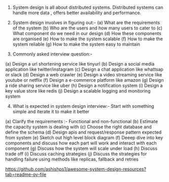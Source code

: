 1. System design is all about distributed systems. Distributed systems can handle more data , offers  better availability and performance.

2. System design involves in figuring out:-
(a) What are the requirements of the system
(b) Who are the users and how many users to cater to
(c) What component do we need in our design
(d) How these components are organised
(e) How to make the system scalable
(f) How to make the system reliable
(g) How to make the system easy to maintain 

3. Commonly asked interview question:-

(a) Design a url shortening service like tinyurl
(b) Design a social media application like twitter/instagram
(c) Design a chat application like whattsap or slack
(d) Design a web crawler
(e) Design a video streaming service like youtube or netflix
(f) Design a e-commerce platform like amazon
(g) Design a ride sharing service like uber
(h) Design a notification system
(i) Design a key value store like redis
(j) Design a scalable logging and monitoring system

4. What is expected in system design interview:-
Start with something simple and iterate it to make it better

(a) Clarify the requirements :- Functional and non-functional
(b) Estimate the capacity system is dealing with
(c) Choose the right database and define the schema
(d) Design apis and request/response pattern expected from system
(e) Sketch out high level block diagram
(f) Deeep dive into key components and discuss how each part will work and interact with each component
(g) Discuss how the system will scale under load
(h) Discuss trade off
(i) Discuss caching strategies
(j) Discuss the strategies for handling failure using methods like replicas, fallback and retries

https://github.com/ashishps1/awesome-system-design-resources?tab=readme-ov-file
